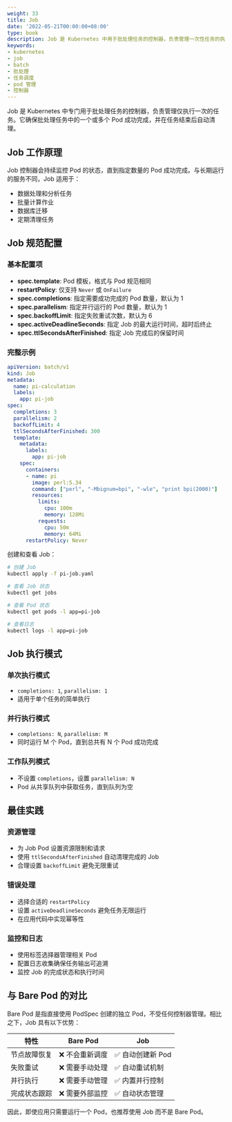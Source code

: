 ```yaml
---
weight: 33
title: Job
date: '2022-05-21T00:00:00+08:00'
type: book
description: Job 是 Kubernetes 中用于批处理任务的控制器，负责管理一次性任务的执行，确保指定数量的 Pod 成功完成后结束。支持并行执行、失败重试和超时控制等特性。
keywords:
- kubernetes
- job
- batch
- 批处理
- 任务调度
- pod 管理
- 控制器
---
```


Job 是 Kubernetes 中专门用于批处理任务的控制器，负责管理仅执行一次的任务。它确保批处理任务中的一个或多个 Pod 成功完成，并在任务结束后自动清理。

## Job 工作原理

Job 控制器会持续监控 Pod 的状态，直到指定数量的 Pod 成功完成。与长期运行的服务不同，Job 适用于：

- 数据处理和分析任务
- 批量计算作业
- 数据库迁移
- 定期清理任务

## Job 规范配置

### 基本配置项

- **spec.template**: Pod 模板，格式与 Pod 规范相同
- **restartPolicy**: 仅支持 `Never` 或 `OnFailure`
- **spec.completions**: 指定需要成功完成的 Pod 数量，默认为 1
- **spec.parallelism**: 指定并行运行的 Pod 数量，默认为 1
- **spec.backoffLimit**: 指定失败重试次数，默认为 6
- **spec.activeDeadlineSeconds**: 指定 Job 的最大运行时间，超时后终止
- **spec.ttlSecondsAfterFinished**: 指定 Job 完成后的保留时间

### 完整示例

```yaml
apiVersion: batch/v1
kind: Job
metadata:
  name: pi-calculation
  labels:
    app: pi-job
spec:
  completions: 3
  parallelism: 2
  backoffLimit: 4
  ttlSecondsAfterFinished: 300
  template:
    metadata:
      labels:
        app: pi-job
    spec:
      containers:
      - name: pi
        image: perl:5.34
        command: ["perl", "-Mbignum=bpi", "-wle", "print bpi(2000)"]
        resources:
          limits:
            cpu: 100m
            memory: 128Mi
          requests:
            cpu: 50m
            memory: 64Mi
      restartPolicy: Never
```

创建和查看 Job：

```bash
# 创建 Job
kubectl apply -f pi-job.yaml

# 查看 Job 状态
kubectl get jobs

# 查看 Pod 状态
kubectl get pods -l app=pi-job

# 查看日志
kubectl logs -l app=pi-job
```

## Job 执行模式

### 单次执行模式

- `completions: 1`, `parallelism: 1`
- 适用于单个任务的简单执行

### 并行执行模式

- `completions: N`, `parallelism: M`
- 同时运行 M 个 Pod，直到总共有 N 个 Pod 成功完成

### 工作队列模式

- 不设置 `completions`，设置 `parallelism: N`
- Pod 从共享队列中获取任务，直到队列为空

## 最佳实践

### 资源管理

- 为 Job Pod 设置资源限制和请求
- 使用 `ttlSecondsAfterFinished` 自动清理完成的 Job
- 合理设置 `backoffLimit` 避免无限重试

### 错误处理

- 选择合适的 `restartPolicy`
- 设置 `activeDeadlineSeconds` 避免任务无限运行
- 在应用代码中实现幂等性

### 监控和日志

- 使用标签选择器管理相关 Pod
- 配置日志收集确保任务输出可追溯
- 监控 Job 的完成状态和执行时间

## 与 Bare Pod 的对比

Bare Pod 是指直接使用 PodSpec 创建的独立 Pod，不受任何控制器管理。相比之下，Job 具有以下优势：

| 特性 | Bare Pod | Job |
|------|----------|-----|
| 节点故障恢复 | ❌ 不会重新调度 | ✅ 自动创建新 Pod |
| 失败重试 | ❌ 需要手动处理 | ✅ 自动重试机制 |
| 并行执行 | ❌ 需要手动管理 | ✅ 内置并行控制 |
| 完成状态跟踪 | ❌ 需要外部监控 | ✅ 自动状态管理 |

因此，即使应用只需要运行一个 Pod，也推荐使用 Job 而不是 Bare Pod。
